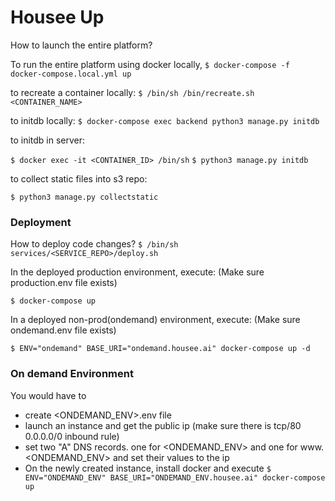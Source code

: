 # Housee Up
How to launch the entire platform?

To run the entire platform using docker locally,
``$ docker-compose -f docker-compose.local.yml up``
 
to recreate a container locally:
``$ /bin/sh /bin/recreate.sh <CONTAINER_NAME>``

to initdb locally:
``$ docker-compose exec backend python3 manage.py initdb``

to initdb in server:

``$ docker exec -it <CONTAINER_ID> /bin/sh``
``$ python3 manage.py initdb``

to collect static files into s3 repo:

``$ python3 manage.py collectstatic``

### Deployment
How to deploy code changes?
``$ /bin/sh services/<SERVICE_REPO>/deploy.sh``
 
In the deployed production environment, execute: (Make sure production.env file exists)

``$ docker-compose up``

In a deployed non-prod(ondemand) environment, execute: (Make sure ondemand.env file exists)

``$ ENV="ondemand" BASE_URI="ondemand.housee.ai" docker-compose up -d``

### On demand Environment
You would have to 
- create <ONDEMAND_ENV>.env file
- launch an instance and get the public ip (make sure there is tcp/80 0.0.0.0/0 inbound rule)
- set two "A" DNS records. one for <ONDEMAND_ENV> and one for www.<ONDEMAND_ENV> and set their values to the ip
- On the newly created instance, install docker and execute ``$ ENV="ONDEMAND_ENV" BASE_URI="ONDEMAND_ENV.housee.ai" docker-compose up``

